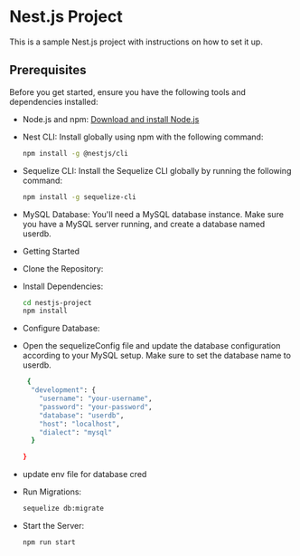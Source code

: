 # Nest.js Project

This is a sample Nest.js project with instructions on how to set it up.

## Prerequisites

Before you get started, ensure you have the following tools and dependencies installed:

- Node.js and npm: [Download and install Node.js](https://nodejs.org/)
- Nest CLI: Install globally using npm with the following command:
  ```bash
  npm install -g @nestjs/cli

- Sequelize CLI: Install the Sequelize CLI globally by running the following command:
  ```bash
  npm install -g sequelize-cli

- MySQL Database: You'll need a MySQL database instance. Make sure you have a MySQL server running, and create a database named userdb.

- Getting Started
- Clone the Repository:

- Install Dependencies:
   ```bash
  cd nestjs-project
  npm install

- Configure Database:

- Open the sequelizeConfig file and update the database configuration according to your MySQL setup. Make sure to set the database name to userdb.
  ```bash
   {
    "development": {
      "username": "your-username",
      "password": "your-password",
      "database": "userdb",
      "host": "localhost",
      "dialect": "mysql"
    }
  
  }

 - update env file for database cred

- Run Migrations:
   ```bash
   sequelize db:migrate


- Start the Server:
   ```bash
   npm run start




